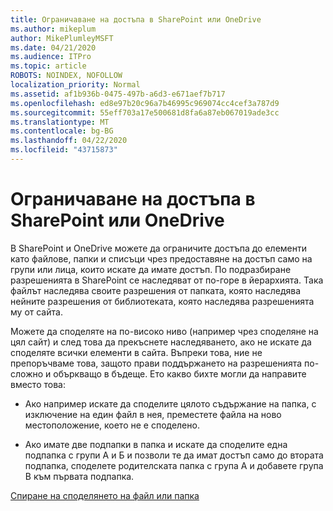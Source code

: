 ```yaml
---
title: Ограничаване на достъпа в SharePoint или OneDrive
ms.author: mikeplum
author: MikePlumleyMSFT
ms.date: 04/21/2020
ms.audience: ITPro
ms.topic: article
ROBOTS: NOINDEX, NOFOLLOW
localization_priority: Normal
ms.assetid: af1b936b-0475-497b-a6d3-e671aef7b717
ms.openlocfilehash: ed8e97b20c96a7b46995c969074cc4cef3a787d9
ms.sourcegitcommit: 55eff703a17e500681d8fa6a87eb067019ade3cc
ms.translationtype: MT
ms.contentlocale: bg-BG
ms.lasthandoff: 04/22/2020
ms.locfileid: "43715873"
---
```

# <a name="restrict-access-in-sharepoint-or-onedrive"></a>Ограничаване на достъпа в SharePoint или OneDrive

В SharePoint и OneDrive можете да ограничите достъпа до елементи като файлове, папки и списъци чрез предоставяне на достъп само на групи или лица, които искате да имате достъп. По подразбиране разрешенията в SharePoint се наследяват от по-горе в йерархията. Така файлът наследява своите разрешения от папката, която наследява нейните разрешения от библиотеката, която наследява разрешенията му от сайта.
  
Можете да споделяте на по-високо ниво (например чрез споделяне на цял сайт) и след това да прекъснете наследяването, ако не искате да споделяте всички елементи в сайта. Въпреки това, ние не препоръчваме това, защото прави поддържането на разрешенията по-сложно и объркващо в бъдеще. Ето какво бихте могли да направите вместо това:
  
- Ако например искате да споделите цялото съдържание на папка, с изключение на един файл в нея, преместете файла на ново местоположение, което не е споделено.
    
- Ако имате две подпапки в папка и искате да споделите една подпапка с групи А и Б и позволи те да имат достъп само до втората подпапка, споделете родителската папка с група A и добавете група B към първата подпапка.
    
[Спиране на споделянето на файл или папка](https://go.microsoft.com/fwlink/?linkid=2008861)
  

